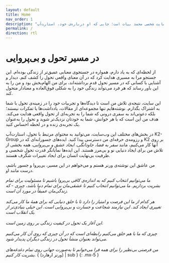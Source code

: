```yaml
---
layout: default
title: Home
nav_order: 1
description: "این وب‌سایت شخصی محمد بیات است؛ جایی که او درباره‌ی خود، استارت‌آپ K2، رزومه‌ی حرفه‌ای و دنیای تحول به اشتراک می‌گذارد."
permalink: /
direction: rtl
---
```


# در مسیر تحول و بی‌پروایی

از لحظه‌ای که به یاد دارم، همواره در جستجوی معنایی عمیق‌تر از زندگی بوده‌ام. این جستجو مرا به مسیری هدایت کرد که در آن معنای واقعی تحول را کشف کنم. دیدار و آشنایی با کسانی که در مسیر تحول قدم برداشته‌اند، برای من الهام‌بخش بود و من را به این باور رساند که هر فرد می‌تواند زندگی خود را به شکلی فوق‌العاده و معنادار متحول کند.

این سایت، نتیجه‌ی تلاش من است تا دیدگاه‌ها و تجربیات خود را در زمینه‌ی تحول با شما به اشتراک بگذارم. نوشته‌هایم تنها مجموعه‌ای از مقالات، یادداشت‌ها یا تفکرات نیستند؛ بلکه دعوتی‌اند به سفری درونی که شما را به تجربه‌ای از تحول واقعی هدایت می‌کند. هدف من این است که با هر خوانش، شما به خودتان نزدیک‌تر شوید و تحول را به‌عنوان یک تجربه‌ی زنده و در لحظه احساس کنید.

در بخش‌های مختلف این وب‌سایت، می‌توانید به محتوای مرتبط با تحول، استارت‌آپ K2-Group و رزومه‌ی حرفه‌ای من دسترسی پیدا کنید. ایده‌های جسورانه‌ای که در K2 بر روی آنها کار می‌کنیم، مانند *سفر به فضا، جاودانگی، ایجاد عشق و بی‌پروایی*، همه بخشی از تلاش من برای ایجاد دنیایی نو و بی‌مرز هستند. این ایده‌ها نمایانگر قدرت تحول شخصی و ظرفیت بی‌نهایت انسان برای ایجاد تغییرات شگرف هستند.

من عاشق این نوشته‌ی ورنر هستم و می‌خواهم در این مسیر، بی‌پروا و جسور باشم، درست مانند او.

_ما می‌توانیم انتخاب کنیم که به اندازه‌ی کافی بی‌پروا باشیم تا مسئولیت برای تمام بشریت برداریم. ما می‌توانیم انتخاب کنیم تا عشقی‌مان برای تمام دنیا باشد، چیزی - که زندگی‌مان عمیقاً در مورد آن است._
</br></br>
_هر کدام از ما این فرصت و امتیاز را دارد تا با خلق دنیایی که برای همۀ ما کار می‌کند تغییری ایجاد کند. این نیازمند شجاعت و جسارت و بی‌پروایی است. این خیلی بنیادی‌تر از یک انقلاب است._
</br></br>
_این آغاز یک تحول در کیفیت زندگی بر روی زمین است._
</br></br>
_چیزی که ما با هم خلق می‌کنیم رابطه‌ای است که در آن چیزی که روی آن کار می‌کنیم می‌تواند بعنوان منشأ تحول در زندگی دیگران پدیدار شود._
</br></br>
_من فرصتی بی‌نظیر را برای همه فرا می‌خوانم تا به‌صورت جهانی روی تمام دغدغه‌های بشریت کار کنیم._ { (ورنر ارهارد) | sub }
{: .mx-5 }
